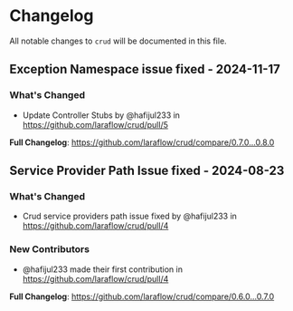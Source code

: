 # Changelog

All notable changes to `crud` will be documented in this file.

## Exception Namespace issue fixed - 2024-11-17

### What's Changed

* Update Controller Stubs by @hafijul233 in https://github.com/laraflow/crud/pull/5

**Full Changelog**: https://github.com/laraflow/crud/compare/0.7.0...0.8.0

## Service Provider Path Issue fixed - 2024-08-23

### What's Changed

* Crud service providers path issue fixed by @hafijul233 in https://github.com/laraflow/crud/pull/4

### New Contributors

* @hafijul233 made their first contribution in https://github.com/laraflow/crud/pull/4

**Full Changelog**: https://github.com/laraflow/crud/compare/0.6.0...0.7.0
